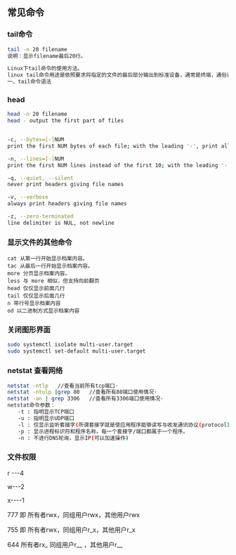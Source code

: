 ## 常见命令



### tail命令

```sh
tail -n 20 filename
说明：显示filename最后20行。

Linux下tail命令的使用方法。
linux tail命令用途是依照要求将指定的文件的最后部分输出到标准设备，通常是终端，通俗讲来，就是把某个档案文件的最后几行显示到终端上，假设该档案有更新，tail会自己主动刷新，确保你看到最新的档案内容。
一、tail命令语法
```





### head

```sh
head -n 20 filename
head - output the first part of files


-c, --bytes=[-]NUM
print the first NUM bytes of each file; with the leading '-', print all but the last NUM bytes of each file

-n, --lines=[-]NUM
print the first NUM lines instead of the first 10; with the leading '-', print all but the last NUM lines of each file

-q, --quiet, --silent
never print headers giving file names

-v, --verbose
always print headers giving file names

-z, --zero-terminated
line delimiter is NUL, not newline
```





### 显示文件的其他命令

```
cat 从第一行开始显示档案内容。
tac 从最后一行开始显示档案内容。
more 分页显示档案内容。
less 与 more 相似，但支持向前翻页
head 仅仅显示前面几行
tail 仅仅显示后面几行
n 带行号显示档案内容
od 以二进制方式显示档案内容
```





### 关闭图形界面

```sh
sudo systemctl isolate multi-user.target
sudo systemctl set-default multi-user.target
```





### netstat 查看网络

```sh
netstat -ntlp   //查看当前所有tcp端口·
netstat -ntulp |grep 80   //查看所有80端口使用情况·
netstat -an | grep 3306   //查看所有3306端口使用情况·
netstat命令参数：
　　-t : 指明显示TCP端口
　　-u : 指明显示UDP端口
　　-l : 仅显示监听套接字(所谓套接字就是使应用程序能够读写与收发通讯协议(protocol)与资料的程序)
　　-p : 显示进程标识符和程序名称，每一个套接字/端口都属于一个程序。
　　-n : 不进行DNS轮询，显示IP(可以加速操作)
```





### 文件权限

r ---4

w---2

x----1 

777 即 所有者rwx，同组用户rwx，其他用户rwx

755 即 所有者rwx，同组用户r_x，其他用户r_x

644 所有者rx_ 同组用户r__ ，其他用户r__
